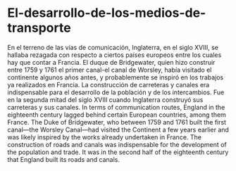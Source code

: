 # El-desarrollo-de-los-medios-de-transporte
En el terreno de las vías de comunicación, Inglaterra, en el siglo XVIII, se hallaba rezagada con respecto a ciertos países europeos entre los cuales hay que contar a Francia. El duque de Bridgewater, quien hizo construir entre 1759 y 1761 el primer canal-el canal de Worsley, había visitado el continente algunos años antes, y probablemente se inspiró en los trabajos ya realizados en Francia. La construcción de carreteras y canales era indispensable para el desarrollo de la población y de los intercambios. Fue en la segunda mitad del siglo XVIII cuando Inglaterra construyó sus carreteras y sus canales.
In terms of communication routes, England in the eighteenth century lagged behind certain European countries, among them France. The Duke of Bridgewater, who between 1759 and 1761 built the first canal—the Worsley Canal—had visited the Continent a few years earlier and was likely inspired by the works already undertaken in France. The construction of roads and canals was indispensable for the development of the population and trade. It was in the second half of the eighteenth century that England built its roads and canals.
